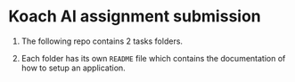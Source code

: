 # Koach AI assignment submission

1. The following repo contains 2 tasks folders.

2. Each folder has its own `README` file which contains the documentation of how to setup an application.